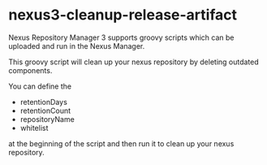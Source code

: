 # nexus3-cleanup-release-artifact
Nexus Repository Manager 3 supports groovy scripts which can be uploaded and run in the Nexus Manager.

This groovy script will clean up your nexus repository by deleting outdated components.

You can define the

- retentionDays
- retentionCount
- repositoryName
- whitelist 

at the beginning of the script and then run it to clean up your nexus repository.
